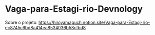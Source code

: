 # Vaga-para-Estagi-rio-Devnology
Sobre o projeto: https://hiroyamaguch.notion.site/Vaga-para-Estagi-rio-ec8745c6bd8a414ea8534036b58cfbd8

